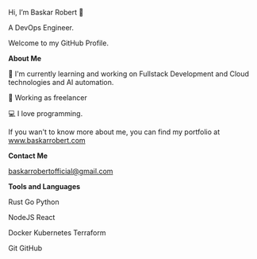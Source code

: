 Hi, I’m Baskar Robert 👋

A DevOps Engineer.

Welcome to my GitHub Profile.

**About Me**

🏫 I'm currently learning and working on Fullstack Development and Cloud technologies and AI automation.

💼 Working as freelancer

💻 I love programming.

If you wan't to know more about me, you can find my portfolio at www.baskarrobert.com

**Contact Me**

baskarrobertofficial@gmail.com

**Tools and Languages**

Rust Go Python 

NodeJS React

Docker Kubernetes Terraform

Git GitHub

